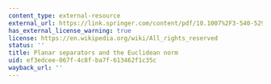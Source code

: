 ```yaml
---
content_type: external-resource
external_url: https://link.springer.com/content/pdf/10.1007%2F3-540-52921-7_83.pdf
has_external_license_warning: true
license: https://en.wikipedia.org/wiki/All_rights_reserved
status: ''
title: Planar separators and the Euclidean norm
uid: ef3edcee-067f-4c8f-ba7f-613462f1c35c
wayback_url: ''
---
```

